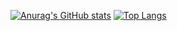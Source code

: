 [![Anurag's GitHub stats](https://github-readme-stats.vercel.app/api?username=EIKINAKAYAMA)](https://github.com/anuraghazra/github-readme-stats)
[![Top Langs](https://github-readme-stats.vercel.app/api/top-langs/?username=EIKINAKAYAMA)](https://github.com/anuraghazra/github-readme-stats)


<!--
**EIKINAKAYAMA/EIKINAKAYAMA** is a ✨ _special_ ✨ repository because its `README.md` (this file) appears on your GitHub profile.

Here are some ideas to get you started:

- 🔭 I’m currently working on ...
- 🌱 I’m currently learning ...
- 👯 I’m looking to collaborate on ...
- 🤔 I’m looking for help with ...
- 💬 Ask me about ...
- 📫 How to reach me: ...
- 😄 Pronouns: ...
- ⚡ Fun fact: ...
-->
